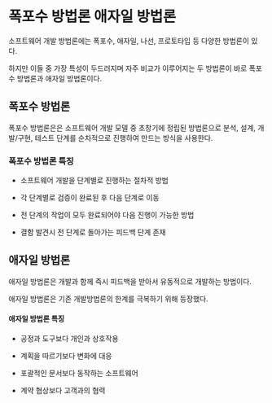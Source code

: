 # 폭포수 방법론 애자일 방법론

소프트웨어 개발 방법론에는 폭포수, 애자일, 나선, 프로토타입 등 다양한 방법론이 있다.

하지만 이들 중 가장 특성이 두드러지며 자주 비교가 이루어지는 두 방법론이 바로 폭포수 방법론과 애자일 방법론이다.

## 폭포수 방법론

폭포수 방법론은은 소프트웨어 개발 모델 중 초창기에 정립된 방법론으로 분석, 설계, 개발/구현, 테스트 단계를 순차적으로 진행하여 만드는 방식을 사용한다.



### 폭포수 방법론 특징

- 소프트웨어 개발을 단계별로 진행하는 절차적 방법

- 각 단계별로 검증이 완료된 후 다음 단계로 이동

- 전 단계의 작업이 모두 완료되어야 다음 진행이 가능한 방법

- 결함 발견시 전 단계로 돌아가는 피드백 단계 존재



## 애자일 방법론

애자일 방법론은 개발과 함께 즉시 피드백을 받아서 유동적으로 개발하는 방법이다.

애자일 방법론은 기존 개발방법론의 한계를 극복하기 위해 등장했다.



#### 애자일 방법론 특징

- 공정과 도구보다 개인과 상호작용

- 계획을 따르기보다 변화에 대응

- 포괄적인 문서보다 동작하는 소프트웨어

- 계약 협상보다 고객과의 협력

